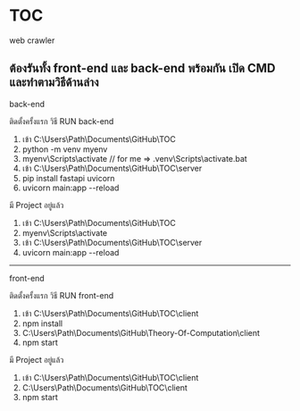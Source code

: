 # TOC
web crawler

ต้องรันทั้ง front-end และ back-end พร้อมกัน
เปิด CMD และทำตามวิธีด้านล่าง
---------------------------------------------------------------------------
back-end

ติดตั้งครั้งแรก วิธี RUN back-end
1. เข้า C:\Users\Path\Documents\GitHub\TOC
2. python -m venv myenv
3. myenv\Scripts\activate  // for me => .venv\Scripts\activate.bat
4. เข้า C:\Users\Path\Documents\GitHub\TOC\server
5. pip install fastapi uvicorn
6. uvicorn main:app --reload

มี Project อยู่แล้ว
1. เข้า C:\Users\Path\Documents\GitHub\TOC
2. myenv\Scripts\activate
3. เข้า C:\Users\Path\Documents\GitHub\TOC\server
4. uvicorn main:app --reload

---------------------------------------------------------------------------
front-end

ติดตั้งครั้งแรก วิธี RUN front-end
1. เข้า C:\Users\Path\Documents\GitHub\TOC\client
2. npm install
3. C:\Users\Path\Documents\GitHub\Theory-Of-Computation\client
4. npm start

มี Project อยู่แล้ว
1. เข้า C:\Users\Path\Documents\GitHub\TOC\client
2. C:\Users\Path\Documents\GitHub\TOC\client
3. npm start
